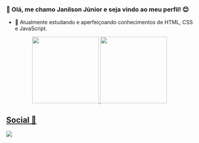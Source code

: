### 👋 Olá, me chamo Janilson Júnior e seja vindo ao meu perfil! 😊

- 🌱 Atualmente estudando e aperfeiçoando conhecimentos de HTML, CSS e JavaScript.

<div align="center">
  <a href="https://github.com/rafaballerini">
  <img height="180em" src="https://github-readme-stats.vercel.app/api?username=janilsonj&show_icons=true&theme=noctis_minimus" />
  <img height="180em" src="https://github-readme-stats.vercel.app/api/top-langs/?username=janilsonj&theme=noctis_minimus&layout=compact" />
</div>

## Social 👀

<div> 
  <a href="https://www.linkedin.com/in/janilson-junior/" target="_blank"><img src="https://img.shields.io/badge/-LinkedIn-%230077B5?style=for-the-badge&logo=linkedin&logoColor=white" target="_blank"></a> 
</div>
